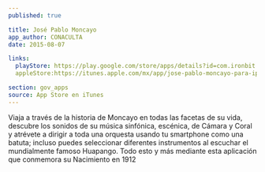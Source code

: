 ```yaml
---
published: true

title: José Pablo Moncayo
app_author: CONACULTA
date: 2015-08-07

links:
  playStore: https://play.google.com/store/apps/details?id=com.ironbit.moncayo
  appleStore:https://itunes.apple.com/mx/app/jose-pablo-moncayo-para-ipad/id534628755?mt=8

section: gov_apps
source: App Store en iTunes
---
```

Viaja a través de la historia de Moncayo en todas las facetas de su vida, descubre los sonidos de su música sinfónica, escénica, de Cámara y Coral y atrévete a dirigir a toda una orquesta usando tu smartphone como una batuta; incluso puedes seleccionar diferentes instrumentos al escuchar el mundialmente famoso Huapango. Todo esto y más mediante esta aplicación que conmemora su Nacimiento en 1912
